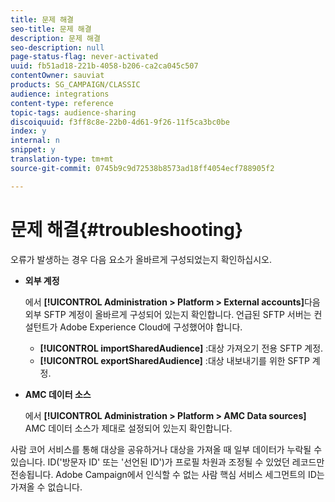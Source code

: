 ```yaml
---
title: 문제 해결
seo-title: 문제 해결
description: 문제 해결
seo-description: null
page-status-flag: never-activated
uuid: fb51ad18-221b-4058-b206-ca2ca045c507
contentOwner: sauviat
products: SG_CAMPAIGN/CLASSIC
audience: integrations
content-type: reference
topic-tags: audience-sharing
discoiquuid: f3ff8c8e-22b0-4d61-9f26-11f5ca3bc0be
index: y
internal: n
snippet: y
translation-type: tm+mt
source-git-commit: 0745b9c9d72538b8573ad18ff4054ecf788905f2

---
```



# 문제 해결{#troubleshooting}

오류가 발생하는 경우 다음 요소가 올바르게 구성되었는지 확인하십시오.

* **외부 계정**

   에서 **[!UICONTROL Administration > Platform > External accounts]**&#x200B;다음 외부 SFTP 계정이 올바르게 구성되어 있는지 확인합니다. 언급된 SFTP 서버는 컨설턴트가 Adobe Experience Cloud에 구성했어야 합니다.

   * **[!UICONTROL importSharedAudience]** :대상 가져오기 전용 SFTP 계정.
   * **[!UICONTROL exportSharedAudience]** :대상 내보내기를 위한 SFTP 계정.

* **AMC 데이터 소스**

   에서 **[!UICONTROL Administration > Platform > AMC Data sources]** AMC 데이터 소스가 제대로 설정되어 있는지 확인합니다.

사람 코어 서비스를 통해 대상을 공유하거나 대상을 가져올 때 일부 데이터가 누락될 수 있습니다. ID(&#39;방문자 ID&#39; 또는 &#39;선언된 ID&#39;)가 프로필 차원과 조정될 수 있었던 레코드만 전송됩니다. Adobe Campaign에서 인식할 수 없는 사람 핵심 서비스 세그먼트의 ID는 가져올 수 없습니다.
